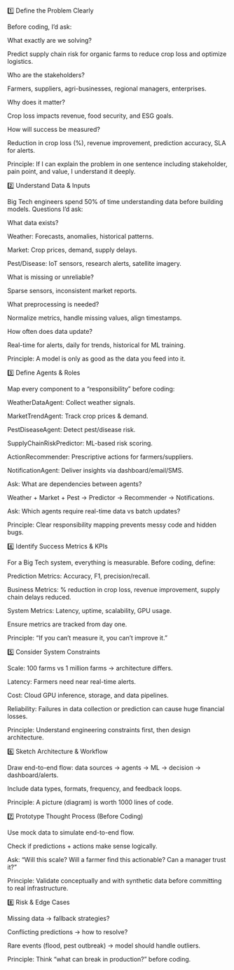 1️⃣ Define the Problem Clearly

Before coding, I’d ask:

What exactly are we solving?

Predict supply chain risk for organic farms to reduce crop loss and optimize logistics.

Who are the stakeholders?

Farmers, suppliers, agri-businesses, regional managers, enterprises.

Why does it matter?

Crop loss impacts revenue, food security, and ESG goals.

How will success be measured?

Reduction in crop loss (%), revenue improvement, prediction accuracy, SLA for alerts.

Principle: If I can explain the problem in one sentence including stakeholder, pain point, and value, I understand it deeply.

2️⃣ Understand Data & Inputs

Big Tech engineers spend 50% of time understanding data before building models. Questions I’d ask:

What data exists?

Weather: Forecasts, anomalies, historical patterns.

Market: Crop prices, demand, supply delays.

Pest/Disease: IoT sensors, research alerts, satellite imagery.

What is missing or unreliable?

Sparse sensors, inconsistent market reports.

What preprocessing is needed?

Normalize metrics, handle missing values, align timestamps.

How often does data update?

Real-time for alerts, daily for trends, historical for ML training.

Principle: A model is only as good as the data you feed into it.

3️⃣ Define Agents & Roles

Map every component to a “responsibility” before coding:

WeatherDataAgent: Collect weather signals.

MarketTrendAgent: Track crop prices & demand.

PestDiseaseAgent: Detect pest/disease risk.

SupplyChainRiskPredictor: ML-based risk scoring.

ActionRecommender: Prescriptive actions for farmers/suppliers.

NotificationAgent: Deliver insights via dashboard/email/SMS.

Ask: What are dependencies between agents?

Weather + Market + Pest → Predictor → Recommender → Notifications.

Ask: Which agents require real-time data vs batch updates?

Principle: Clear responsibility mapping prevents messy code and hidden bugs.

4️⃣ Identify Success Metrics & KPIs

For a Big Tech system, everything is measurable. Before coding, define:

Prediction Metrics: Accuracy, F1, precision/recall.

Business Metrics: % reduction in crop loss, revenue improvement, supply chain delays reduced.

System Metrics: Latency, uptime, scalability, GPU usage.

Ensure metrics are tracked from day one.

Principle: “If you can’t measure it, you can’t improve it.”

5️⃣ Consider System Constraints

Scale: 100 farms vs 1 million farms → architecture differs.

Latency: Farmers need near real-time alerts.

Cost: Cloud GPU inference, storage, and data pipelines.

Reliability: Failures in data collection or prediction can cause huge financial losses.

Principle: Understand engineering constraints first, then design architecture.

6️⃣ Sketch Architecture & Workflow

Draw end-to-end flow: data sources → agents → ML → decision → dashboard/alerts.

Include data types, formats, frequency, and feedback loops.

Principle: A picture (diagram) is worth 1000 lines of code.

7️⃣ Prototype Thought Process (Before Coding)

Use mock data to simulate end-to-end flow.

Check if predictions + actions make sense logically.

Ask: “Will this scale? Will a farmer find this actionable? Can a manager trust it?”

Principle: Validate conceptually and with synthetic data before committing to real infrastructure.

8️⃣ Risk & Edge Cases

Missing data → fallback strategies?

Conflicting predictions → how to resolve?

Rare events (flood, pest outbreak) → model should handle outliers.

Principle: Think “what can break in production?” before coding.
